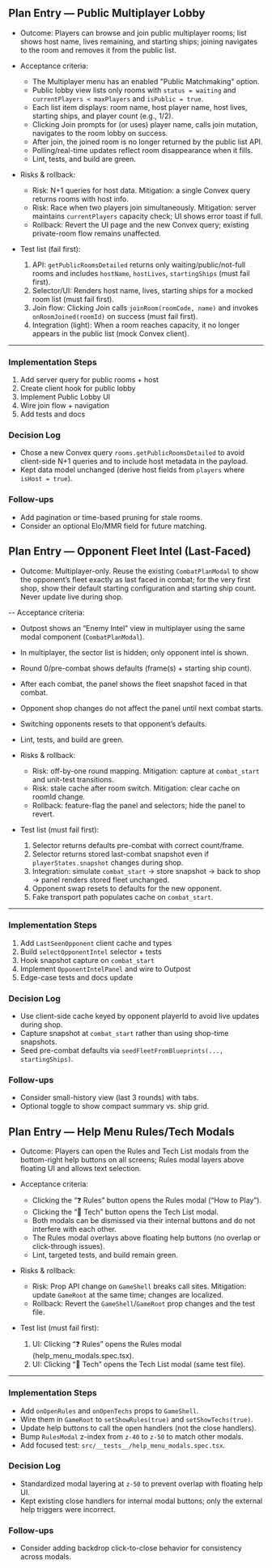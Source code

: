 ## Plan Entry — Public Multiplayer Lobby

- Outcome: Players can browse and join public multiplayer rooms; list shows host name, lives remaining, and starting ships; joining navigates to the room and removes it from the public list.

- Acceptance criteria:
  - The Multiplayer menu has an enabled "Public Matchmaking" option.
  - Public lobby view lists only rooms with `status = waiting` and `currentPlayers < maxPlayers` and `isPublic = true`.
  - Each list item displays: room name, host player name, host lives, starting ships, and player count (e.g., 1/2).
  - Clicking Join prompts for (or uses) player name, calls join mutation, navigates to the room lobby on success.
  - After join, the joined room is no longer returned by the public list API.
  - Polling/real-time updates reflect room disappearance when it fills.
  - Lint, tests, and build are green.

- Risks & rollback:
  - Risk: N+1 queries for host data. Mitigation: a single Convex query returns rooms with host info.
  - Risk: Race when two players join simultaneously. Mitigation: server maintains `currentPlayers` capacity check; UI shows error toast if full.
  - Rollback: Revert the UI page and the new Convex query; existing private-room flow remains unaffected.

- Test list (fail first):
  1. API: `getPublicRoomsDetailed` returns only waiting/public/not-full rooms and includes `hostName`, `hostLives`, `startingShips` (must fail first).
  2. Selector/UI: Renders host name, lives, starting ships for a mocked room list (must fail first).
  3. Join flow: Clicking Join calls `joinRoom(roomCode, name)` and invokes `onRoomJoined(roomId)` on success (must fail first).
  4. Integration (light): When a room reaches capacity, it no longer appears in the public list (mock Convex client).

---

### Implementation Steps
1) Add server query for public rooms + host
2) Create client hook for public lobby
3) Implement Public Lobby UI
4) Wire join flow + navigation
5) Add tests and docs

### Decision Log
- Chose a new Convex query `rooms.getPublicRoomsDetailed` to avoid client-side N+1 queries and to include host metadata in the payload.
- Kept data model unchanged (derive host fields from `players` where `isHost = true`).

### Follow-ups
- Add pagination or time-based pruning for stale rooms.
- Consider an optional Elo/MMR field for future matching.

## Plan Entry — Opponent Fleet Intel (Last-Faced)

- Outcome: Multiplayer-only. Reuse the existing `CombatPlanModal` to show the opponent’s fleet exactly as last faced in combat; for the very first shop, show their default starting configuration and starting ship count. Never update live during shop.

-- Acceptance criteria:
  - Outpost shows an “Enemy Intel” view in multiplayer using the same modal component (`CombatPlanModal`).
  - In multiplayer, the sector list is hidden; only opponent intel is shown.
  - Round 0/pre-combat shows defaults (frame(s) + starting ship count).
  - After each combat, the panel shows the fleet snapshot faced in that combat.
  - Opponent shop changes do not affect the panel until next combat starts.
  - Switching opponents resets to that opponent’s defaults.
  - Lint, tests, and build are green.

- Risks & rollback:
  - Risk: off-by-one round mapping. Mitigation: capture at `combat_start` and unit-test transitions.
  - Risk: stale cache after room switch. Mitigation: clear cache on roomId change.
  - Rollback: feature-flag the panel and selectors; hide the panel to revert.

- Test list (must fail first):
  1) Selector returns defaults pre-combat with correct count/frame.
  2) Selector returns stored last-combat snapshot even if `playerStates.snapshot` changes during shop.
  3) Integration: simulate `combat_start` → store snapshot → back to shop → panel renders stored fleet unchanged.
  4) Opponent swap resets to defaults for the new opponent.
  5) Fake transport path populates cache on `combat_start`.

---

### Implementation Steps
1) Add `LastSeenOpponent` client cache and types
2) Build `selectOpponentIntel` selector + tests
3) Hook snapshot capture on `combat_start`
4) Implement `OpponentIntelPanel` and wire to Outpost
5) Edge-case tests and docs update

### Decision Log
- Use client-side cache keyed by opponent playerId to avoid live updates during shop.
- Capture snapshot at `combat_start` rather than using shop-time snapshots.
- Seed pre-combat defaults via `seedFleetFromBlueprints(..., startingShips)`.

### Follow-ups
- Consider small-history view (last 3 rounds) with tabs.
- Optional toggle to show compact summary vs. ship grid.

## Plan Entry — Help Menu Rules/Tech Modals

- Outcome: Players can open the Rules and Tech List modals from the bottom-right help buttons on all screens; Rules modal layers above floating UI and allows text selection.

- Acceptance criteria:
  - Clicking the “❓ Rules” button opens the Rules modal (“How to Play”).
  - Clicking the “🔬 Tech” button opens the Tech List modal.
  - Both modals can be dismissed via their internal buttons and do not interfere with each other.
  - The Rules modal overlays above floating help buttons (no overlap or click-through issues).
  - Lint, targeted tests, and build remain green.

- Risks & rollback:
  - Risk: Prop API change on `GameShell` breaks call sites. Mitigation: update `GameRoot` at the same time; changes are localized.
  - Rollback: Revert the `GameShell`/`GameRoot` prop changes and the test file.

- Test list (must fail first):
  1) UI: Clicking “❓ Rules” opens the Rules modal (help_menu_modals.spec.tsx).
  2) UI: Clicking “🔬 Tech” opens the Tech List modal (same test file).

---

### Implementation Steps
- Add `onOpenRules` and `onOpenTechs` props to `GameShell`.
- Wire them in `GameRoot` to `setShowRules(true)` and `setShowTechs(true)`.
- Update help buttons to call the open handlers (not the close handlers).
- Bump `RulesModal` z-index from `z-40` to `z-50` to match other modals.
- Add focused test: `src/__tests__/help_menu_modals.spec.tsx`.

### Decision Log
- Standardized modal layering at `z-50` to prevent overlap with floating help UI.
- Kept existing close handlers for internal modal buttons; only the external help triggers were incorrect.

### Follow-ups
- Consider adding backdrop click-to-close behavior for consistency across modals.
